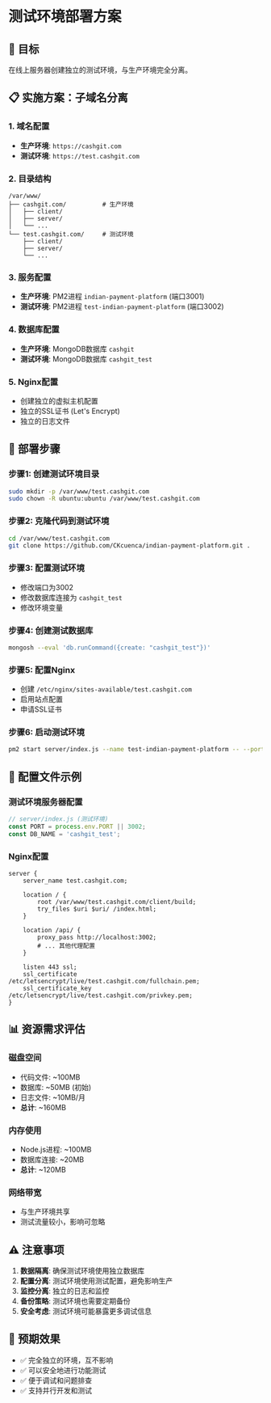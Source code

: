 # 测试环境部署方案

## 🎯 目标
在线上服务器创建独立的测试环境，与生产环境完全分离。

## 📋 实施方案：子域名分离

### 1. 域名配置
- **生产环境**: `https://cashgit.com`
- **测试环境**: `https://test.cashgit.com`

### 2. 目录结构
```
/var/www/
├── cashgit.com/          # 生产环境
│   ├── client/
│   ├── server/
│   └── ...
└── test.cashgit.com/     # 测试环境
    ├── client/
    ├── server/
    └── ...
```

### 3. 服务配置
- **生产环境**: PM2进程 `indian-payment-platform` (端口3001)
- **测试环境**: PM2进程 `test-indian-payment-platform` (端口3002)

### 4. 数据库配置
- **生产环境**: MongoDB数据库 `cashgit`
- **测试环境**: MongoDB数据库 `cashgit_test`

### 5. Nginx配置
- 创建独立的虚拟主机配置
- 独立的SSL证书 (Let's Encrypt)
- 独立的日志文件

## 🚀 部署步骤

### 步骤1: 创建测试环境目录
```bash
sudo mkdir -p /var/www/test.cashgit.com
sudo chown -R ubuntu:ubuntu /var/www/test.cashgit.com
```

### 步骤2: 克隆代码到测试环境
```bash
cd /var/www/test.cashgit.com
git clone https://github.com/CKcuenca/indian-payment-platform.git .
```

### 步骤3: 配置测试环境
- 修改端口为3002
- 修改数据库连接为 `cashgit_test`
- 修改环境变量

### 步骤4: 创建测试数据库
```bash
mongosh --eval 'db.runCommand({create: "cashgit_test"})'
```

### 步骤5: 配置Nginx
- 创建 `/etc/nginx/sites-available/test.cashgit.com`
- 启用站点配置
- 申请SSL证书

### 步骤6: 启动测试环境
```bash
pm2 start server/index.js --name test-indian-payment-platform -- --port 3002
```

## 🔧 配置文件示例

### 测试环境服务器配置
```javascript
// server/index.js (测试环境)
const PORT = process.env.PORT || 3002;
const DB_NAME = 'cashgit_test';
```

### Nginx配置
```nginx
server {
    server_name test.cashgit.com;
    
    location / {
        root /var/www/test.cashgit.com/client/build;
        try_files $uri $uri/ /index.html;
    }
    
    location /api/ {
        proxy_pass http://localhost:3002;
        # ... 其他代理配置
    }
    
    listen 443 ssl;
    ssl_certificate /etc/letsencrypt/live/test.cashgit.com/fullchain.pem;
    ssl_certificate_key /etc/letsencrypt/live/test.cashgit.com/privkey.pem;
}
```

## 📊 资源需求评估

### 磁盘空间
- 代码文件: ~100MB
- 数据库: ~50MB (初始)
- 日志文件: ~10MB/月
- **总计**: ~160MB

### 内存使用
- Node.js进程: ~100MB
- 数据库连接: ~20MB
- **总计**: ~120MB

### 网络带宽
- 与生产环境共享
- 测试流量较小，影响可忽略

## ⚠️ 注意事项

1. **数据隔离**: 确保测试环境使用独立数据库
2. **配置分离**: 测试环境使用测试配置，避免影响生产
3. **监控分离**: 独立的日志和监控
4. **备份策略**: 测试环境也需要定期备份
5. **安全考虑**: 测试环境可能暴露更多调试信息

## 🎯 预期效果

- ✅ 完全独立的环境，互不影响
- ✅ 可以安全地进行功能测试
- ✅ 便于调试和问题排查
- ✅ 支持并行开发和测试




